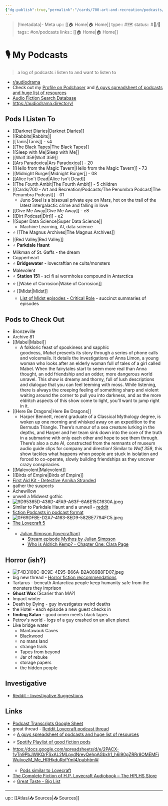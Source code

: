 ```yaml
---
{"dg-publish":true,"permalink":"/cards/700-art-and-recreation/podcasts/my-podcasts/"}
---
```


> [!metadata]- Meta
> up:: [[🏠 Home\|🏠 Home]]
> type:: #🗺 
> status:: #📝/🌿 
> tags::  #on/podcasts
> links:: [[🏠 Home\|🏠 Home]]

# 🎙 My Podcasts

> a log of podcasts i listen to and want to listen to

- [r/audiodrama](https://www.reddit.com/r/audiodrama/s/g2vZ4FHZSz)
- Check out my [Profile on Podchaser](https://www.podchaser.com/users/me92363) and [A guys spreadsheet of podcasts and huge list of resources](https://docs.google.com/spreadsheets/d/e/2PACX-1vTn9PbJWlKQrFSxAL2MLpydNrevQehpAGbxh1_h6i90gZRRr8OMEMFiWuIvozM_Me_HRHkduRofYmI4/pubhtml#)
- [Audio Fiction Search Database](https://audiofiction.co.uk/search2.php?language=English&format=Audio+Drama&continuity=Serial&inex1=Include&genre1=Horror&order=newest&form_submit=Search)
- https://audiodrama.directory/
## Pods I Listen To
- [[Darknet Diaries\|Darknet Diaries]]
- [[Rabbits\|Rabbits]]
- [[Tanis\|Tanis]] - s4
- [[The Black Tapes\|The Black Tapes]]
- [[Sleep with Me\|Sleep with Me]]
- [[Wolf 359\|Wolf 359]]
- [[Ars Paradoxica\|Ars Paradoxica]] - 20
- [[Hello from the Magic Tavern\|Hello from the Magic Tavern]] - 73
- [[Midnight Burger\|Midnight Burger]] - 08
- [[Alice Isn't Dead\|Alice Isn't Dead]]
- [[The Fourth Ambit\|The Fourth Ambit]] - 5 children 
- [[Cards/700 - Art and Recreation/Podcasts/The Penumbra Podcast\|The Penumbra Podcast]] - 01
	- Juno Steel is a bisexual private eye on Mars, hot on the trail of the latest intergalactic crime and falling in love
- [[Give Me Away\|Give Me Away]] - e8
- [[Dirt Podcast\|Dirt]] - e2
- [[Super Data Science\|Super Data Science]]
	- Machine Learning, AI, data science
- ⭐️ [[The Magnus Archives\|The Magnus Archives]]
- [[Red Valley\|Red Valley]]
- ⭐️ **Parkdale Haunt**
- Milkman of St. Gaffs - the dream
- Copperheart 
- ⭐️ **Bridgewater** - lovecraftian ne cults/monsters
- Malevolent
- ⭐️ **Station 151** - sci fi ai wormholes compound in Antarctica 
- ⭐️ [[Wake of Corrosion\|Wake of Corrosion]]
- ⭐ [[Midst\|Midst]]
	- [List of Midst episodes - Critical Role](https://criticalrole.miraheze.org/wiki/List_of_Midst_episodes) - succinct summaries of episodes

## Pods to Check Out

- Bronzeville
- Archive 81
- [[Mabel\|Mabel]]
	- A folkloric feast of spookiness and sapphic goodness, _Mabel_ presents its story through a series of phone calls and voicemails. It details the investigations of Anna Limon, a young woman who looks after an elderly woman full of tales of a girl called Mabel. When the fairytales start to seem more real than Anna thought, an odd friendship and an odder, more dangerous world unravel. This show is dreamy and thorny, full of lush descriptions and dialogue that you can feel teeming with moss. While listening, there is always the creeping feeling of something sharp and violent waiting around the corner to pull you into darkness, and as the more eldritch aspects of this show come to light, you’ll want to jump right in it.
- [[Here Be Dragons\|Here Be Dragons]]
	- Harper Bennett, recent graduate of a Classical Mythology degree, is woken up one morning and whisked away on an expedition to the Bermuda Triangle. There’s rumour of a sea creature lurking in the depths, and Harper and her team sink down into the core of the truth in a submarine with only each other and hope to see them through. There’s also a cute AI, constructed from the remnants of museum audio guide clips for company and direction! Similar to _Wolf 359_, this show tackles what happens when people are stuck in isolation and forced to co-operate, slowly building friendships as they uncover crazy conspiracies.
- [[Malevolent\|Malevolent]]
- [[Birds of Empire\|Birds of Empire]]
- [First Aid Kit - Detective Annika Stranded](https://archive.org/details/s03e04annikastrandedvertigo)
- gather the suspects
- Achewillow 
- unwell a Midwest gothic
- ![9D95365D-436D-4FA9-A63F-6A6E15C1630A.jpeg](/img/user/Extras/Attachments/9D95365D-436D-4FA9-A63F-6A6E15C1630A.jpeg)
- Similar to Parkdale Haunt and a unwell  - [reddit](https://www.reddit.com/r/audiodrama/s/tTf78HmEWL)
- [fiction Podcasts in podcast format ](https://www.reddit.com/r/audiodrama/s/kO028c1tVh)
- ![0F69DFBE-D2A7-4163-8ED9-582BE7794FC5.jpeg](/img/user/Extras/Attachments/0F69DFBE-D2A7-4163-8ED9-582BE7794FC5.jpeg)
- [The Lovecraft 5](http://www.19nocturneboulevard.net/all_show_pages/other_serieses/Lovecraft5.htm)
- - [Julian Simpson (lovecraftian)](https://tvtropes.org/pmwiki/pmwiki.php/Radio/PleasantGreenUniverse)
	- [Stream episode Mythos by Julian Simpson](https://soundcloud.com/purehokum/mythos2018)
	- [Who is Aldrich Kemp? - Chapter One: Clara Page](https://www.bbc.co.uk/programmes/m0014gtt)


## Horror (ish?)
- ![F4D3108C-BC9E-4E95-B66A-B2A089B8FD07.jpeg](/img/user/Extras/Attachments/F4D3108C-BC9E-4E95-B66A-B2A089B8FD07.jpeg)
- big new thread - [Horror fiction reccommendations](https://www.reddit.com/r/audiodrama/s/BwSev4q5AX)
- Tartarus - beneath Antarctica people keep humanity safe from the monsters they imprison 
- **Ghost Wax** (Scarier than MA?)
- Impact winter
- Death by Dying - guy investigates weird deaths
- the Hotel - each episode a new guest checks in
- **finding Satan** - good omen meets black tapes 
- Petrov's world - logs of a guy crashed on an alien planet 
- Like bridge water 
	- Mantawauk Caves
	- Blackwood
	- no mans land
	- strange trails
	- Tapes from beyond
	- Jar of rebuke
	- storage papers 
	- the hidden people

## Investigative
- [Reddit - Investigative Suggestions](https://www.reddit.com/r/audiodrama/s/xig8z2W8Ag)

## Links
- [Podcast Transcripts Google Sheet](https://docs.google.com/spreadsheets/d/1NzAL5bwqq7S0ZwwsIvSqFB3Cf4P8SVRnTxp0nF5ZcKQ/edit#gid=732523145)
- great thread - [Reddit Lovecraft podcast thread](https://www.reddit.com/r/audiodrama/comments/mjfu8t/lovecraftian_fiction_podcasts/?utm_source=share&utm_medium=ios_app&utm_name=ioscss&utm_content=2&utm_term=1)
- ⭐️ [A guys spreadsheet of podcasts and huge list of resources](https://docs.google.com/spreadsheets/d/e/2PACX-1vTn9PbJWlKQrFSxAL2MLpydNrevQehpAGbxh1_h6i90gZRRr8OMEMFiWuIvozM_Me_HRHkduRofYmI4/pubhtml#)
- ⭐️ [Spotify Playlist of good fiction pods](https://open.spotify.com/playlist/61D1KjssfTvTvlmgxd8Z6Q)
- https://docs.google.com/spreadsheets/d/e/2PACX-1vTn9PbJWlKQrFSxAL2MLpydNrevQehpAGbxh1_h6i90gZRRr8OMEMFiWuIvozM_Me_HRHkduRofYmI4/pubhtml#
- - [Pods similar to Lovecraft](https://www.reddit.com/r/audiodrama/comments/zg0c59/suggestions_for_fiction_cult_podcasts_just/izexzj1/?utm_source=share&utm_medium=ios_app&utm_name=ioscss&utm_content=1&utm_term=1&context=3)
- [The Complete Fiction of H.P. Lovecraft Audiobook – The HPLHS Store](https://store.hplhs.org/products/the-complete-fiction-of-h-p-lovecraft-an-audiobook)
- ⭐️ [Great Taste - Big List](https://www.theend.fyi/recommended-audio-fiction)

---
up:: [[Atlas/📥 Sources\|📥 Sources]]
